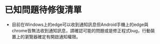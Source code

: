 # 已知問題待修復清單
 - 目前在Windows上的edge可以收到通知訊息但Android手機上的edge與chrome皆無法收到通知訊息，請確認可能的問題或是修正程式bug，行動裝置上的瀏覽器確定有開啟通知權限。